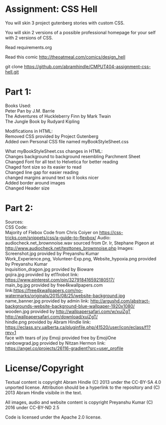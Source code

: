 Assignment: CSS Hell
====================

You will skin 3 project gutenberg stories with custom CSS.

You will skin 2 versions of a possible professional homepage for your
self with 2 versions of CSS.

Read requirements.org

Read this comic http://theoatmeal.com/comics/design_hell

git clone https://github.com/abramhindle/CMPUT404-assignment-css-hell.git


Part 1:
=======
Books Used:<br />
Peter Pan by J.M. Barrie<br />
The Adventures of Huckleberry Finn by Mark Twain<br />
The Jungle Book by Rudyard Kipling<br />

Modifications in HTML:<br />
Removed CSS provided by Project Gutenberg <br />
Added own Personal CSS file named myBookStyleSheet.css<br />

What myBookStyleSheet.css changes in HTML:<br />
Changes background to background resembling Parchment Sheet<br />
Changed Font for all text to Helvetica for better reading<br />
Chaged font size so its easier to read<br />
Changed line gap for easier reading<br />
changed margins around text so it looks nicer<br />
Added border around images<br />
Changed Header size<br />

Part 2:
======
Sources:<br />
CSS Code:<br />
Majority of Flebox Code from Chris Coiyer on https://css-tricks.com/snippets/css/a-guide-to-flexbox/
Audio:<br />
audiocheck.net_brownnoise.wav sourced from Dr. Ir, Stephane Pigeon at http://www.audiocheck.net/testtones_brownnoise.php 
Images: <br />
Screenshot.jpg provided by Preyanshu Kumar<br />
Work_Experience.png, Volunteer-Exp.png, Website_hypoxia.png provided by Preyanshu Kumar<br />
Inquisition_dragon.jpg provided by Bioware<br />
gojira.jpg provided by et11robot link: https://www.pinterest.com/pin/327918416592180517/<br />
main_bg.jpg provided by free4kwallpapers.com link:https://free4kwallpapers.com/no-watermarks/originals/2015/08/25/website-background.jpg<br />
name_banner.jpg provided by admin link: http://argushd.com/abstract-backgrounds-website-background-blue-wallpaper-1920x1080/<br />
wooden.jpg provided by http://wallpapersafari.com/w/xuiZgT http://wallpapersafari.com/download/xuiZgT/<br />
hindle.png provided by Abram Hindle link: https://eclass.srv.ualberta.ca/pluginfile.php/41520/user/icon/eclass/f1?rev=1<br />
face with tears of joy Emoji provided free by EmojiOne<br />
rainbowgrad.jpg provided by Nitzan Hermon link: https://angel.co/projects/26116-gradient?src=user_profile<br />

License/Copyright
=================

Textual content is copyright Abram Hindle (C) 2013 under the CC-BY-SA
4.0 unported license. Attribution should be a hyperlink to the
repository and (C) 2013 Abram Hindle visibile in the text.

All images, audio and website content is copyright Preyanshu Kumar (C) 2016 
under CC-BY-ND 2.5

Code is licensed under the Apache 2.0 license.


